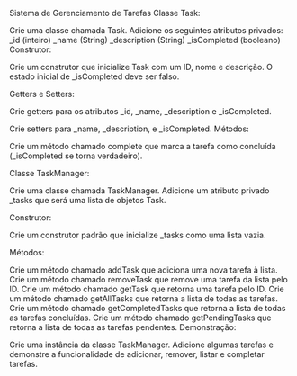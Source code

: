  Sistema de Gerenciamento de Tarefas
Classe Task:

Crie uma classe chamada Task.
Adicione os seguintes atributos privados:
_id (inteiro)
_name (String)
_description (String)
_isCompleted (booleano)
Construtor:

Crie um construtor que inicialize Task com um ID, nome e descrição. O estado inicial de _isCompleted deve ser falso.

Getters e Setters:

Crie getters para os atributos _id, _name, _description e _isCompleted.

Crie setters para _name, _description, e _isCompleted.
Métodos:

Crie um método chamado complete que marca a tarefa como concluída (_isCompleted se torna verdadeiro).

Classe TaskManager:

Crie uma classe chamada TaskManager.
Adicione um atributo privado _tasks que será uma lista de objetos Task.

Construtor:

Crie um construtor padrão que inicialize _tasks como uma lista vazia.

Métodos:

Crie um método chamado addTask que adiciona uma nova tarefa à lista.
Crie um método chamado removeTask que remove uma tarefa da lista pelo ID.
Crie um método chamado getTask que retorna uma tarefa pelo ID.
Crie um método chamado getAllTasks que retorna a lista de todas as tarefas.
Crie um método chamado getCompletedTasks que retorna a lista de todas as tarefas concluídas.
Crie um método chamado getPendingTasks que retorna a lista de todas as tarefas pendentes.
Demonstração:

Crie uma instância da classe TaskManager.
Adicione algumas tarefas e demonstre a funcionalidade de adicionar, remover, listar e completar tarefas.
